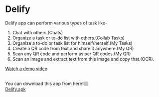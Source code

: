 # Delify

Delify app can perform various types of task like-
1. Chat with others.(Chats)
2. Organize a task or to-do list with others.(Collab Tasks)
3. Organize a to-do or task list for himself/herself.(My Tasks)
4. Create a QR code from text and share it anywhere.(My QR)
5. Scan any QR code and perform as per QR codes.(My QR)
6. Scan an image and extract text from this image and copy that.(OCR).<br/>

[Watch a demo video](https://user-images.githubusercontent.com/71321553/178896450-c95c5c8f-a3fb-4dc5-adeb-7aee373d2d9e.mp4)

<br/>You can download this app from here👇🏽<br/>
[Delify.apk](https://drive.google.com/file/d/1315lQHetvk6xGfwqXGda0q9oUewDcShP/view)<br/>


